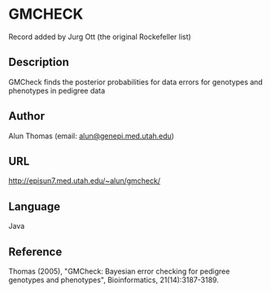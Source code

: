 # GMCHECK
Record added by Jurg Ott (the original Rockefeller list)

## Description
GMCheck finds the posterior probabilities for data errors for genotypes and phenotypes in pedigree data

## Author
Alun Thomas (email: alun@genepi.med.utah.edu)

## URL
http://episun7.med.utah.edu/~alun/gmcheck/

## Language
Java

## Reference
Thomas (2005), "GMCheck: Bayesian error checking for pedigree genotypes and phenotypes", Bioinformatics, 21(14):3187-3189.